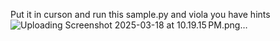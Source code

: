 Put it in curson and run this sample.py and viola you have hints ![Uploading Screenshot 2025-03-18 at 10.19.15 PM.png…]()
